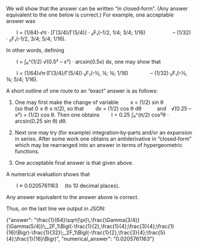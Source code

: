 We will show that the answer can be written “in closed‐form”. (Any answer equivalent to the one below is correct.) For example, one acceptable answer was

  I = (1/64)·√π · [Γ(3/4)/Γ(5/4)] · ₂F₁(–1/2, 1/4; 3/4; 1/16)
     – (1/32) · ₂F₁(–1/2, 3/4; 5/4; 1/16).

In other words, defining

  I = ∫₀^(1/2) √(0.5² – x²) · arcsin(0.5x) dx,
one may show that

  I = (1/64)√π·(Γ(3/4)/Γ(5/4))·₂F₁(–½, ¼; ¾; 1/16)
    – (1/32)·₂F₁(–½, ¾; 5/4; 1/16).

A short outline of one route to an “exact” answer is as follows:

1. One may first make the change of variable
  x = (1/2) sin θ      (so that 0 ≤ θ ≤ π/2),
so that
  dx = (1/2) cos θ dθ   and √(0.25 – x²) = (1/2) cos θ.
Then one obtains
  I = 0.25 ∫₀^(π/2) cos²θ · arcsin(0.25 sin θ) dθ.

2. Next one may try (for example) integration‐by‐parts and/or an expansion in series. After some work one obtains an antiderivative in “closed‐form” which may be rearranged into an answer in terms of hypergeometric functions.

3. One acceptable final answer is that given above.

A numerical evaluation shows that

  I ≈ 0.0205761163  (to 10 decimal places).

Any answer equivalent to the answer above is correct.

Thus, on the last line we output in JSON:

{"answer": "\\frac{1}{64}\\sqrt{\\pi}\\,\\frac{\\Gamma(3/4)}{\\Gamma(5/4)}\\;_2F_1\\Bigl(-\\frac{1}{2},\\frac{1}{4};\\frac{3}{4};\\frac{1}{16}\\Bigr)-\\frac{1}{32}\\;_2F_1\\Bigl(-\\frac{1}{2},\\frac{3}{4};\\frac{5}{4};\\frac{1}{16}\\Bigr)", "numerical_answer": "0.0205761163"}